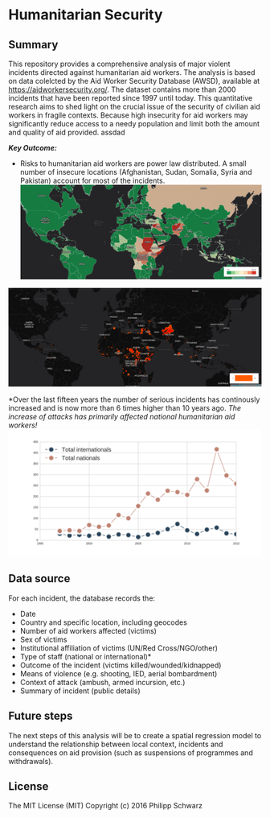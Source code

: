 # Humanitarian Security

## Summary 
This repository provides a comprehensive analysis of major violent incidents directed against humanitarian aid workers. The analysis is based on data colelcted by the Aid Worker Security Database (AWSD), available at https://aidworkersecurity.org/. The dataset contains more than 2000 incidents that have been reported since 1997 until today. This quantitative research aims to shed light on the crucial issue of the security of civilian aid workers in fragile contexts. Because high insecurity for aid workers may significantly reduce access to a needy population and limit both the amount and quality of aid provided. 
assdad

***Key Outcome:*** 
* Risks to humanitarian aid workers are power law distributed. A small number of insecure locations (Afghanistan, Sudan, Somalia, Syria and Pakistan) account for most of the incidents.
![](results/choropleth_worldmap.png)

![](results/incidents_worldmap.png)



*Over the last fifteen years the number of serious incidents has continously increased and is now more than 6 times higher than 10 years ago. 
*The increase of attacks has primarily affected national humanitarian aid workers!*
![](results/Affected_nationals_vs_internations.png)

## Data source
For each incident, the database records the:

* Date
* Country and specific location, including geocodes
* Number of aid workers affected (victims)
* Sex of victims
* Institutional affiliation of victims (UN/Red Cross/NGO/other)
* Type of staff (national or international)*
* Outcome of the incident (victims killed/wounded/kidnapped)
* Means of violence (e.g. shooting, IED, aerial bombardment)
* Context of attack (ambush, armed incursion, etc.)
* Summary of incident (public details)

## Future steps
The next steps of this analysis will be to create a spatial regression model to understand the relationship between local context, incidents and consequences on aid provision (such as suspensions of programmes and withdrawals). 

## License
The MIT License (MIT)
Copyright (c) 2016 Philipp Schwarz
